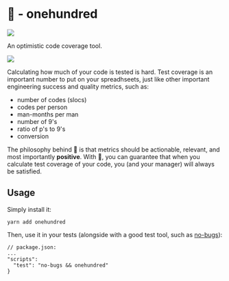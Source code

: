 # 💯 - onehundred

![](https://img.shields.io/badge/coverage-%F0%9F%92%AF-green.svg)

An optimistic code coverage tool.

![](https://i.imgur.com/8zIalnD.png)

Calculating how much of your code is tested is hard. Test coverage is an important number to put on your spreadhseets, just like other important engineering success and quality metrics, such as:

  - number of codes (slocs)
  - codes per person 
  - man-months per man
  - number of 9's
  - ratio of p's to 9's
  - conversion

The philosophy behind 💯 is that metrics should be actionable, relevant, and most importantly **positive**. With 💯, you can guarantee that when you calculate test coverage of your code, you (and your manager) will always be satisfied.

## Usage

Simply install it:

```
yarn add onehundred
```

Then, use it in your tests (alongside with a good test tool, such as [no-bugs](https://github.com/lxe/no-bugs)):

```
// package.json:
...
"scripts":
  "test": "no-bugs && onehundred"
}
```


